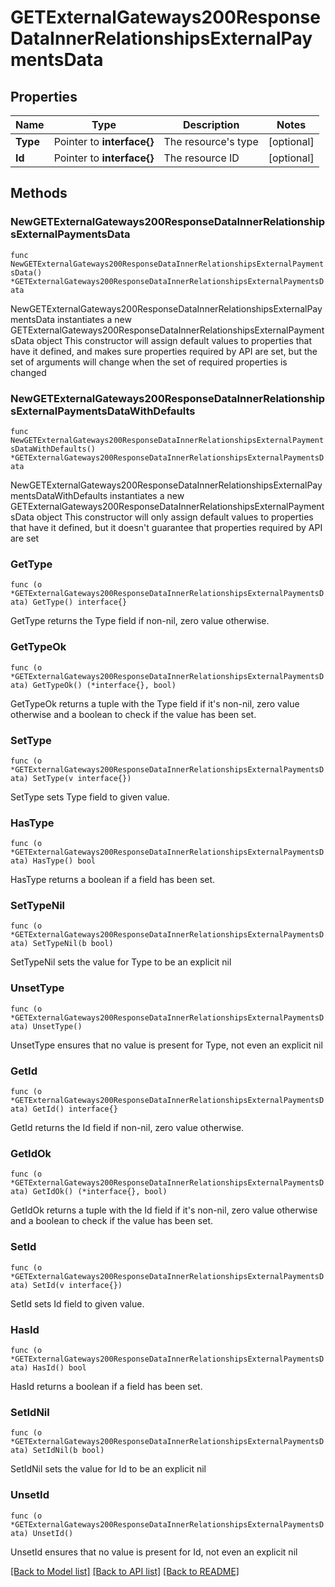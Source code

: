# GETExternalGateways200ResponseDataInnerRelationshipsExternalPaymentsData

## Properties

Name | Type | Description | Notes
------------ | ------------- | ------------- | -------------
**Type** | Pointer to **interface{}** | The resource&#39;s type | [optional] 
**Id** | Pointer to **interface{}** | The resource ID | [optional] 

## Methods

### NewGETExternalGateways200ResponseDataInnerRelationshipsExternalPaymentsData

`func NewGETExternalGateways200ResponseDataInnerRelationshipsExternalPaymentsData() *GETExternalGateways200ResponseDataInnerRelationshipsExternalPaymentsData`

NewGETExternalGateways200ResponseDataInnerRelationshipsExternalPaymentsData instantiates a new GETExternalGateways200ResponseDataInnerRelationshipsExternalPaymentsData object
This constructor will assign default values to properties that have it defined,
and makes sure properties required by API are set, but the set of arguments
will change when the set of required properties is changed

### NewGETExternalGateways200ResponseDataInnerRelationshipsExternalPaymentsDataWithDefaults

`func NewGETExternalGateways200ResponseDataInnerRelationshipsExternalPaymentsDataWithDefaults() *GETExternalGateways200ResponseDataInnerRelationshipsExternalPaymentsData`

NewGETExternalGateways200ResponseDataInnerRelationshipsExternalPaymentsDataWithDefaults instantiates a new GETExternalGateways200ResponseDataInnerRelationshipsExternalPaymentsData object
This constructor will only assign default values to properties that have it defined,
but it doesn't guarantee that properties required by API are set

### GetType

`func (o *GETExternalGateways200ResponseDataInnerRelationshipsExternalPaymentsData) GetType() interface{}`

GetType returns the Type field if non-nil, zero value otherwise.

### GetTypeOk

`func (o *GETExternalGateways200ResponseDataInnerRelationshipsExternalPaymentsData) GetTypeOk() (*interface{}, bool)`

GetTypeOk returns a tuple with the Type field if it's non-nil, zero value otherwise
and a boolean to check if the value has been set.

### SetType

`func (o *GETExternalGateways200ResponseDataInnerRelationshipsExternalPaymentsData) SetType(v interface{})`

SetType sets Type field to given value.

### HasType

`func (o *GETExternalGateways200ResponseDataInnerRelationshipsExternalPaymentsData) HasType() bool`

HasType returns a boolean if a field has been set.

### SetTypeNil

`func (o *GETExternalGateways200ResponseDataInnerRelationshipsExternalPaymentsData) SetTypeNil(b bool)`

 SetTypeNil sets the value for Type to be an explicit nil

### UnsetType
`func (o *GETExternalGateways200ResponseDataInnerRelationshipsExternalPaymentsData) UnsetType()`

UnsetType ensures that no value is present for Type, not even an explicit nil
### GetId

`func (o *GETExternalGateways200ResponseDataInnerRelationshipsExternalPaymentsData) GetId() interface{}`

GetId returns the Id field if non-nil, zero value otherwise.

### GetIdOk

`func (o *GETExternalGateways200ResponseDataInnerRelationshipsExternalPaymentsData) GetIdOk() (*interface{}, bool)`

GetIdOk returns a tuple with the Id field if it's non-nil, zero value otherwise
and a boolean to check if the value has been set.

### SetId

`func (o *GETExternalGateways200ResponseDataInnerRelationshipsExternalPaymentsData) SetId(v interface{})`

SetId sets Id field to given value.

### HasId

`func (o *GETExternalGateways200ResponseDataInnerRelationshipsExternalPaymentsData) HasId() bool`

HasId returns a boolean if a field has been set.

### SetIdNil

`func (o *GETExternalGateways200ResponseDataInnerRelationshipsExternalPaymentsData) SetIdNil(b bool)`

 SetIdNil sets the value for Id to be an explicit nil

### UnsetId
`func (o *GETExternalGateways200ResponseDataInnerRelationshipsExternalPaymentsData) UnsetId()`

UnsetId ensures that no value is present for Id, not even an explicit nil

[[Back to Model list]](../README.md#documentation-for-models) [[Back to API list]](../README.md#documentation-for-api-endpoints) [[Back to README]](../README.md)


